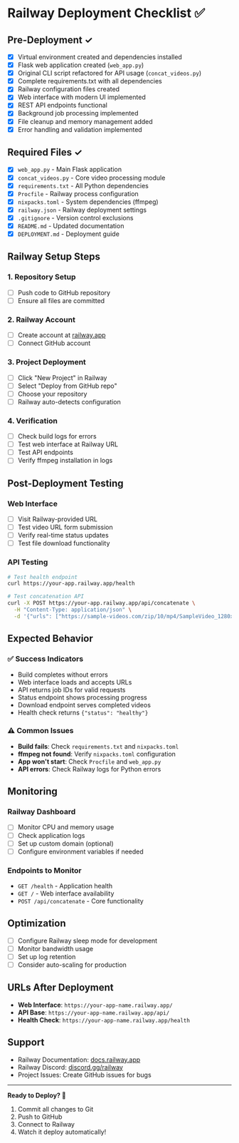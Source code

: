 # Railway Deployment Checklist ✅

## Pre-Deployment ✓

- [x] Virtual environment created and dependencies installed
- [x] Flask web application created (`web_app.py`)
- [x] Original CLI script refactored for API usage (`concat_videos.py`)
- [x] Complete requirements.txt with all dependencies
- [x] Railway configuration files created
- [x] Web interface with modern UI implemented
- [x] REST API endpoints functional
- [x] Background job processing implemented
- [x] File cleanup and memory management added
- [x] Error handling and validation implemented

## Required Files ✓

- [x] `web_app.py` - Main Flask application
- [x] `concat_videos.py` - Core video processing module
- [x] `requirements.txt` - All Python dependencies
- [x] `Procfile` - Railway process configuration
- [x] `nixpacks.toml` - System dependencies (ffmpeg)
- [x] `railway.json` - Railway deployment settings
- [x] `.gitignore` - Version control exclusions
- [x] `README.md` - Updated documentation
- [x] `DEPLOYMENT.md` - Deployment guide

## Railway Setup Steps

### 1. Repository Setup

- [ ] Push code to GitHub repository
- [ ] Ensure all files are committed

### 2. Railway Account

- [ ] Create account at [railway.app](https://railway.app)
- [ ] Connect GitHub account

### 3. Project Deployment

- [ ] Click "New Project" in Railway
- [ ] Select "Deploy from GitHub repo"
- [ ] Choose your repository
- [ ] Railway auto-detects configuration

### 4. Verification

- [ ] Check build logs for errors
- [ ] Test web interface at Railway URL
- [ ] Test API endpoints
- [ ] Verify ffmpeg installation in logs

## Post-Deployment Testing

### Web Interface

- [ ] Visit Railway-provided URL
- [ ] Test video URL form submission
- [ ] Verify real-time status updates
- [ ] Test file download functionality

### API Testing

```bash
# Test health endpoint
curl https://your-app.railway.app/health

# Test concatenation API
curl -X POST https://your-app.railway.app/api/concatenate \
  -H "Content-Type: application/json" \
  -d '{"urls": ["https://sample-videos.com/zip/10/mp4/SampleVideo_1280x720_1mb.mp4", "https://sample-videos.com/zip/10/mp4/SampleVideo_1280x720_2mb.mp4"]}'
```

## Expected Behavior

### ✅ Success Indicators

- Build completes without errors
- Web interface loads and accepts URLs
- API returns job IDs for valid requests
- Status endpoint shows processing progress
- Download endpoint serves completed videos
- Health check returns `{"status": "healthy"}`

### ⚠️ Common Issues

- **Build fails**: Check `requirements.txt` and `nixpacks.toml`
- **ffmpeg not found**: Verify `nixpacks.toml` configuration
- **App won't start**: Check `Procfile` and `web_app.py`
- **API errors**: Check Railway logs for Python errors

## Monitoring

### Railway Dashboard

- [ ] Monitor CPU and memory usage
- [ ] Check application logs
- [ ] Set up custom domain (optional)
- [ ] Configure environment variables if needed

### Endpoints to Monitor

- `GET /health` - Application health
- `GET /` - Web interface availability
- `POST /api/concatenate` - Core functionality

## Optimization

- [ ] Configure Railway sleep mode for development
- [ ] Monitor bandwidth usage
- [ ] Set up log retention
- [ ] Consider auto-scaling for production

## URLs After Deployment

- **Web Interface**: `https://your-app-name.railway.app/`
- **API Base**: `https://your-app-name.railway.app/api/`
- **Health Check**: `https://your-app-name.railway.app/health`

## Support

- Railway Documentation: [docs.railway.app](https://docs.railway.app)
- Railway Discord: [discord.gg/railway](https://discord.gg/railway)
- Project Issues: Create GitHub issues for bugs

---

**Ready to Deploy? 🚀**

1. Commit all changes to Git
2. Push to GitHub
3. Connect to Railway
4. Watch it deploy automatically!

